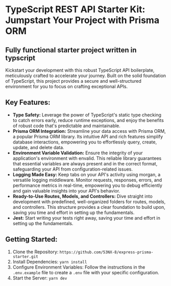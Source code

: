 # TypeScript REST API Starter Kit: Jumpstart Your Project with Prisma ORM

## Fully functional starter project written in typscript

Kickstart your development with this robust TypeScript API boilerplate, meticulously crafted to accelerate your journey. Built on the solid foundation of TypeScript, this project provides a secure and well-structured environment for you to focus on crafting exceptional APIs.

## Key Features:

+ **Type Safety:**
Leverage the power of TypeScript's static type checking to catch errors early, reduce runtime exceptions, and enjoy the benefits of robust code that's predictable and maintainable.
+ **Prisma ORM Integration:**
Streamline your data access with Prisma ORM, a popular Prisma ORM library. Its intuitive API and rich features simplify database interactions, empowering you to effortlessly query, create, update, and delete data.
+ **Environment Variable Validation:**
Ensure the integrity of your application's environment with envalid. This reliable library guarantees that essential variables are always present and in the correct format, safeguarding your API from configuration-related issues.
+ **Logging Made Easy:**
Keep tabs on your API's activity using morgan, a versatile logging middleware. Monitor requests, responses, errors, and performance metrics in real-time, empowering you to debug efficiently and gain valuable insights into your API's behavior.
+ **Ready-to-Use Routes, Models, and Controllers:**
Dive straight into development with predefined, well-organized folders for routes, models, and controllers. This structure provides a clear foundation to build upon, saving you time and effort in setting up the fundamentals.
+ **Jest:**
Start writing your tests right away, saving your time and effort in setting up the fundamentals.

## Getting Started:
1. Clone the Repository:
`
https://github.com/53NX-8/express-prisma-starter.git
`
2. Install Dependencies:
`
yarn install
`
3. Configure Environment Variables:
Follow the instructions in the `.env.example` file to create a `.env` file with your specific configuration.
4. Start the Server:
`
yarn dev
`
